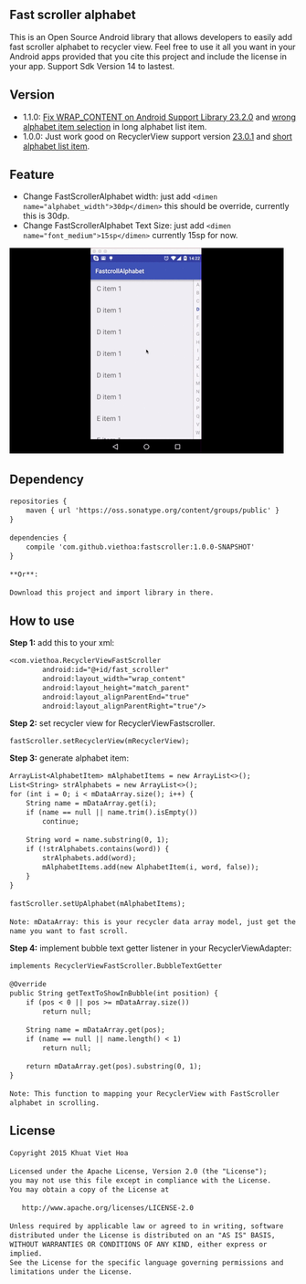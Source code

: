 Fast scroller alphabet
-----
This is an Open Source Android library that allows developers to easily add fast scroller alphabet to recycler view.
Feel free to use it all you want in your Android apps provided that you cite this project and include the license in your app.
Support Sdk Version 14 to lastest.

Version
-----
- 1.1.0: [Fix WRAP_CONTENT on Android Support Library 23.2.0](#) and [wrong alphabet item selection](#) in long alphabet list item.
- 1.0.0: Just work good on RecyclerView support version [23.0.1](#) and [short alphabet list item](#).

Feature
-----
- Change FastScrollerAlphabet width: just add `<dimen name="alphabet_width">30dp</dimen>` this should be override, currently this is 30dp.
- Change FastScrollerAlphabet Text Size: just add `<dimen name="font_medium">15sp</dimen>` currently 15sp for now.

![](https://github.com/viethoa/image-repositories/blob/master/fastcsrcolleralphabet.gif "Fast scroller alphabet")

Dependency
-----
    repositories {
        maven { url 'https://oss.sonatype.org/content/groups/public' }
    }

    dependencies {
        compile 'com.github.viethoa:fastscroller:1.0.0-SNAPSHOT'
    }

    **Or**:

    Download this project and import library in there.

How to use
-----
**Step 1:** add this to your xml:

    <com.viethoa.RecyclerViewFastScroller
            android:id="@+id/fast_scroller"
            android:layout_width="wrap_content"
            android:layout_height="match_parent"
            android:layout_alignParentEnd="true"
            android:layout_alignParentRight="true"/>

**Step 2:** set recycler view for RecyclerViewFastscroller.

    fastScroller.setRecyclerView(mRecyclerView);

**Step 3:** generate alphabet item:

    ArrayList<AlphabetItem> mAlphabetItems = new ArrayList<>();
    List<String> strAlphabets = new ArrayList<>();
    for (int i = 0; i < mDataArray.size(); i++) {
        String name = mDataArray.get(i);
        if (name == null || name.trim().isEmpty())
            continue;

        String word = name.substring(0, 1);
        if (!strAlphabets.contains(word)) {
            strAlphabets.add(word);
            mAlphabetItems.add(new AlphabetItem(i, word, false));
        }
    }

    fastScroller.setUpAlphabet(mAlphabetItems);

    Note: mDataArray: this is your recycler data array model, just get the name you want to fast scroll.

**Step 4:** implement bubble text getter listener in your RecyclerViewAdapter:

    implements RecyclerViewFastScroller.BubbleTextGetter

    @Override
    public String getTextToShowInBubble(int position) {
        if (pos < 0 || pos >= mDataArray.size())
            return null;

        String name = mDataArray.get(pos);
        if (name == null || name.length() < 1)
            return null;

        return mDataArray.get(pos).substring(0, 1);
    }

    Note: This function to mapping your RecyclerView with FastScroller alphabet in scrolling.

License
-------

    Copyright 2015 Khuat Viet Hoa

    Licensed under the Apache License, Version 2.0 (the "License");
    you may not use this file except in compliance with the License.
    You may obtain a copy of the License at

       http://www.apache.org/licenses/LICENSE-2.0

    Unless required by applicable law or agreed to in writing, software
    distributed under the License is distributed on an "AS IS" BASIS,
    WITHOUT WARRANTIES OR CONDITIONS OF ANY KIND, either express or implied.
    See the License for the specific language governing permissions and
    limitations under the License.



